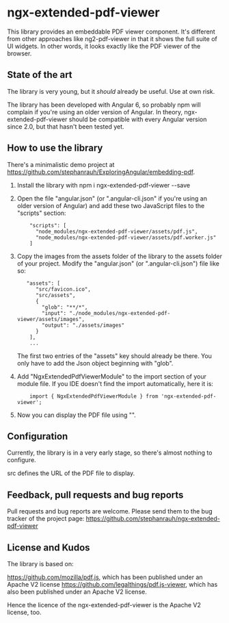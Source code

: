 # ngx-extended-pdf-viewer

This library provides an embeddable
PDF viewer component. It's different from other approaches like ng2-pdf-viewer in that it
shows the full suite of UI widgets. In other words, it looks exactly like the PDF viewer of the browser.

## State of the art

The library is very young, but it _should_ already be useful. Use at own risk.

The library has been developed with Angular 6, so probably npm will complain if you're using
an older version of Angular. In theory, ngx-extended-pdf-viewer should be compatible with
every Angular version since 2.0, but that hasn't been tested yet.

## How to use the library

There's a minimalistic demo project at https://github.com/stephanrauh/ExploringAngular/embedding-pdf.

1.  Install the library with npm i ngx-extended-pdf-viewer --save
2.  Open the file "angular.json" (or ".angular-cli.json" if you're using an older version of Angular)
    and add these two JavaScript files to the "scripts" section:

            "scripts": [
              "node_modules/ngx-extended-pdf-viewer/assets/pdf.js",
              "node_modules/ngx-extended-pdf-viewer/assets/pdf.worker.js"
            ]

3.  Copy the images from the assets folder of the library to the assets folder of your project.
    Modify the "angular.json" (or ".angular-cli.json") file like so:

           "assets": [
              "src/favicon.ico",
              "src/assets",
              {
                "glob": "**/*",
                "input": "./node_modules/ngx-extended-pdf-viewer/assets/images",
                "output": "./assets/images"
              }
            ],
            ...

    The first two entries of the "assets" key should already be there. You only have
    to add the Json object beginning with "glob".

4)  Add "NgxExtendedPdfViewerModule" to the import section of your module file. If you IDE doesn't find
    the import automatically, here it is:

            import { NgxExtendedPdfViewerModule } from 'ngx-extended-pdf-viewer';

5)  Now you can display the PDF file using "<ngx-extended-pdf-viewer src="'assets/example.pdf'"></ngx-extended-pdf-viewer>".

## Configuration

Currently, the library is in a very early stage, so there's almost nothing to configure.

src defines the URL of the PDF file to display.

## Feedback, pull requests and bug reports

Pull requests and bug reports are welcome. Please send them to the bug tracker of
the project page: https://github.com/stephanrauh/ngx-extended-pdf-viewer

## License and Kudos

The library is based on:

https://github.com/mozilla/pdf.js, which has been published under an Apache V2 license
https://github.com/legalthings/pdf.js-viewer, which has also been published under an Apache V2 license.

Hence the licence of the ngx-extended-pdf-viewer is the Apache V2 license, too.

